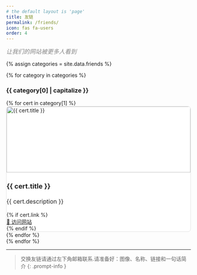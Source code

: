 ```yaml
---
# the default layout is 'page'
title: 友链
permalink: /friends/
icon: fas fa-users
order: 4
---
```



<div class="mb-3" style="font-size: 1rem; color: #888;">
  <em>让我们的网站被更多人看到</em>
</div>

<style>
 :root {
   --cert-card-bg: #fff;
   --cert-card-color: #222;
   --cert-card-border: #e0e0e0;
   --cert-card-title: #222;
   --cert-card-text: #222;
   --cert-card-link: #222;
   --cert-card-img-bg: #fff;
 }
 
 /* Automatic dark mode based on system preference */
 @media (prefers-color-scheme: dark) {
   :root {
     --cert-card-bg: #1E1E1E;
     --cert-card-color: #f1f3f6;
     --cert-card-border: #1E1E1E;
     --cert-card-title: #f1f3f6;
     --cert-card-text: #f1f3f6;
     --cert-card-link: #f1f3f6;
     --cert-card-img-bg: #23272f;
   }
 }
 
 /* Manual theme overrides */
 html[data-mode="dark"],
 body[data-mode="dark"],
 [data-bs-theme="dark"],
 .dark-mode {
   --cert-card-bg: #1E1E1E;
   --cert-card-color: #f1f3f6;
   --cert-card-border: #1E1E1E;
   --cert-card-title: #f1f3f6;
   --cert-card-text: #f1f3f6;
   --cert-card-link: #f1f3f6;
   --cert-card-img-bg: #23272f;
 }
 
 html[data-mode="light"],
 body[data-mode="light"],
 [data-bs-theme="light"],
 .light-mode {
   --cert-card-bg: #fff;
   --cert-card-color: #222;
   --cert-card-border: #e0e0e0;
   --cert-card-title: #222;
   --cert-card-text: #222;
   --cert-card-link: #222;
   --cert-card-img-bg: #fff;
 }
 
 .card.project-card, .project-card {
   background-color: var(--cert-card-bg) !important;
   color: var(--cert-card-color) !important;
   border: 1px solid var(--cert-card-border) !important;
   border-radius: 0.5rem;
   transition: background 0.2s, color 0.2s, border-color 0.2s;
 }
 
 .card.project-card .card-title,
 .card.project-card .card-text,
 .card.project-card .card-link,
 .project-card .card-title,
 .project-card .card-text,
 .project-card .card-link {
   color: var(--cert-card-color) !important;
 }
 
 .card.project-card .card-title,
 .project-card .card-title {
   color: var(--cert-card-title) !important;
 }
 
 .card.project-card .card-text,
 .project-card .card-text {
   color: var(--cert-card-text) !important;
 }
 
 .card.project-card .card-link,
 .project-card .card-link {
   color: var(--cert-card-link) !important;
   text-decoration: underline;
 }
 
 .card.project-card .card-link:hover,
 .project-card .card-link:hover {
   opacity: 0.8;
 }
 
 .project-card .card-img-top {
   background: var(--cert-card-img-bg) !important;
 }
</style>

{% assign categories = site.data.friends %}

{% for category in categories %}
### {{ category[0] | capitalize }}

<div class="container-fluid px-0 mb-4">
  <div class="row row-cols-1 row-cols-md-2 g-4">
    {% for cert in category[1] %}
      <div class="col d-flex align-items-stretch">
        <div class="card h-100 shadow-sm project-card w-100">
          <a href="{{ cert.image }}" target="_blank" style="display:block;">
            <img src="{{ cert.image }}" class="card-img-top" style="object-fit: contain; width: 100%; height: 180px; aspect-ratio: 16/9; border-radius: 0.5rem 0.5rem 0 0;" alt="{{ cert.title }}">
          </a>
          <div class="card-body d-flex flex-column p-3 pb-2">
            <h3 class="card-title mb-1 mt-0" style="font-size: 1.15rem; line-height: 1.2;">{{ cert.title }}</h3>
            <p class="card-text mb-2 mt-1" style="font-size: 1rem; line-height: 1.5;">{{ cert.description }}</p>
            {% if cert.link %}
            <div class="mt-auto pt-2">
              <a href="{{ cert.link }}" target="_blank" class="card-link">🔗 访问网站</a>
            </div>
            {% endif %}
          </div>
        </div>
      </div>
    {% endfor %}
  </div>
</div>
{% endfor %}


---
> 交换友链请通过左下角邮箱联系.请准备好：图像、名称、链接和一句话简介
{: .prompt-info }